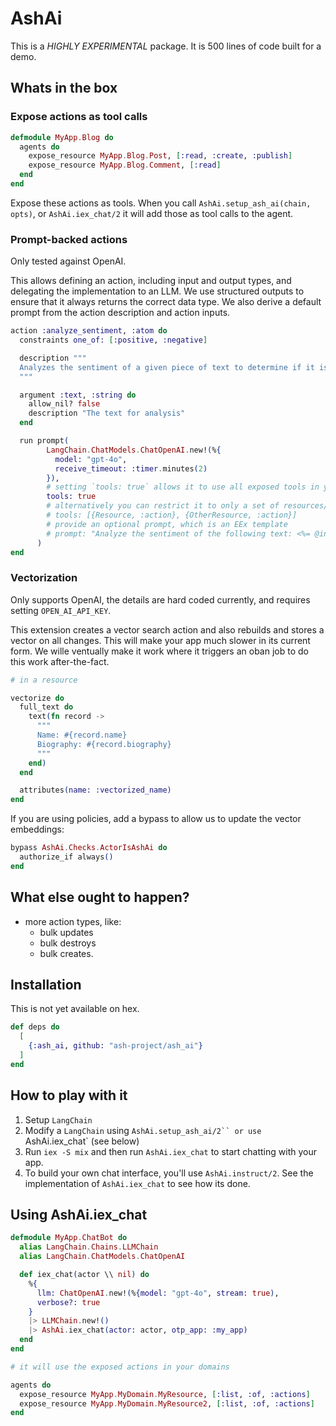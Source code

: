 # AshAi

This is a _HIGHLY EXPERIMENTAL_ package. It is 500 lines of code built for a demo.

## Whats in the box

### Expose actions as tool calls

```elixir
defmodule MyApp.Blog do
  agents do
    expose_resource MyApp.Blog.Post, [:read, :create, :publish]
    expose_resource MyApp.Blog.Comment, [:read]
  end
end
```

Expose these actions as tools. When you call `AshAi.setup_ash_ai(chain, opts)`, or `AshAi.iex_chat/2` 
it will add those as tool calls to the agent.

### Prompt-backed actions

Only tested against OpenAI.

This allows defining an action, including input and output types, and delegating the
implementation to an LLM. We use structured outputs to ensure that it always returns
the correct data type. We also derive a default prompt from the action description and 
action inputs.

```elixir
action :analyze_sentiment, :atom do
  constraints one_of: [:positive, :negative]

  description """
  Analyzes the sentiment of a given piece of text to determine if it is overall positive or negative.
  """

  argument :text, :string do
    allow_nil? false
    description "The text for analysis"
  end

  run prompt(
        LangChain.ChatModels.ChatOpenAI.new!(%{
          model: "gpt-4o",
          receive_timeout: :timer.minutes(2)
        }),
        # setting `tools: true` allows it to use all exposed tools in your app
        tools: true 
        # alternatively you can restrict it to only a set of resources/actions
        # tools: [{Resource, :action}, {OtherResource, :action}]
        # provide an optional prompt, which is an EEx template
        # prompt: "Analyze the sentiment of the following text: <%= @input.arguments.description %>"
      )
end
```

### Vectorization

Only supports OpenAI, the details are hard coded currently, and requires setting `OPEN_AI_API_KEY`.

This extension creates a vector search action and also rebuilds and stores a vector on all changes.
This will make your app much slower in its current form. We wille ventually make it work where it triggers an oban
job to do this work after-the-fact.

```elixir
# in a resource

vectorize do
  full_text do
    text(fn record ->
      """
      Name: #{record.name}
      Biography: #{record.biography}
      """
    end)
  end

  attributes(name: :vectorized_name)
end
```

If you are using policies, add a bypass to allow us to update the vector embeddings:

```elixir
bypass AshAi.Checks.ActorIsAshAi do
  authorize_if always()
end
```


## What else ought to happen?

- more action types, like:
  - bulk updates
  - bulk destroys
  - bulk creates.

## Installation

This is not yet available on hex.

```elixir
def deps do
  [
    {:ash_ai, github: "ash-project/ash_ai"}
  ]
end
```

## How to play with it

1. Setup `LangChain`
2. Modify a `LangChain` using `AshAi.setup_ash_ai/2`` or use `AshAi.iex_chat` (see below)
2. Run `iex -S mix` and then run `AshAi.iex_chat` to start chatting with your app.
3. To build your own chat interface, you'll use `AshAi.instruct/2`. See the implementation
   of `AshAi.iex_chat` to see how its done.

## Using AshAi.iex_chat

```elixir
defmodule MyApp.ChatBot do
  alias LangChain.Chains.LLMChain
  alias LangChain.ChatModels.ChatOpenAI

  def iex_chat(actor \\ nil) do
    %{
      llm: ChatOpenAI.new!(%{model: "gpt-4o", stream: true),
      verbose?: true
    }
    |> LLMChain.new!()
    |> AshAi.iex_chat(actor: actor, otp_app: :my_app)
  end
end

# it will use the exposed actions in your domains

agents do
  expose_resource MyApp.MyDomain.MyResource, [:list, :of, :actions]
  expose_resource MyApp.MyDomain.MyResource2, [:list, :of, :actions]
end
```

